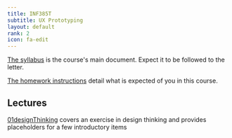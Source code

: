 ```yaml
---
title: INF385T
subtitle: UX Prototyping
layout: default
rank: 2
icon: fa-edit
---
```



[The syllabus](/uxproto/syllabus.html) is the course's main document. Expect it to be followed to the letter.

[The homework instructions](/uxproto/hwInstructions.html) detail what is expected of you in this course.

## Lectures

[01designThinking](/uxproto/01designThinking/index.html) covers an exercise in design thinking and provides placeholders for a few introductory items

<!--

[02accessibility](/uxproto/02accessibility/index.html) offers five other slideshows as an introduction to accessibility.

[03sketching](/uxproto/03sketching/index.html) recaps the previous week and introduces mood boards, sketching, and crazy eights.

[04storyMapping](/uxproto/04storyMapping/index.html) recaps the previous week and introduces user story mapping.

[05lofi](/uxproto/05lofi/index.html) describes lofi prototyping and the related concepts of ideation, *how might we* statements, diverging and converging, and the distinctions between lofi and hifi.

[06hifi](/uxproto/06hifi/index.html) describes four components of hifi prototyping: color, typography, layout, and animation.

[07ucdAgile](/uxproto/07ucdAgile/index.html) describes the relationship between User Centered Design and Agile.

[08clients](/uxproto/08clients/index.html) recaps the previous week and discusses clients and stakeholders.

[09workshop](/uxproto/09workshop/index.html) discusses how to lead a design thinking workshop to get developers and other stakeholders on the same page as designers.

Week 10 is Spring Break.

[11testing](/uxproto/11testing/index.html) explains user testing and its aftermath.

[12moreTesting](/uxproto/12moreTesting/index.html) further talks about testing.

-->
